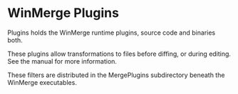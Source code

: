 # WinMerge Plugins

Plugins holds the WinMerge runtime plugins, source code and binaries both.

These plugins allow transformations to files before diffing, or during
editing. See the manual for more information.

These filters are distributed in the MergePlugins
subdirectory beneath the WinMerge executables.
